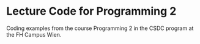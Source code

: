 # Lecture Code for Programming 2

Coding examples from the course Programming 2 in the CSDC program at the FH Campus Wien.
